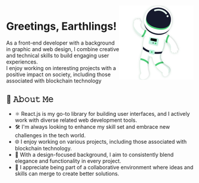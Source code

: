 <!--
### Hi there 👋
**danilo-89/danilo-89** is a ✨ _special_ ✨ repository because its `README.md` (this file) appears on your GitHub profile.

Here are some ideas to get you started:

- 🔭 I’m currently working on ...
- 🌱 I’m currently learning ...
- 👯 I’m looking to collaborate on ...
- 🤔 I’m looking for help with ...
- 💬 Ask me about ...
- 📫 How to reach me: ...
- 😄 Pronouns: ...
- ⚡ Fun fact: ...
-->

<a href="https://github.com/danilo-89">   
<img align="right" src="/images/astroman.png?" width="200">
</a>

# Greetings, Earthlings!
As a front-end developer with a background in graphic and web design, I combine creative and technical skills to build engaging user experiences.
<br />
I enjoy working on interesting projects with a positive impact on society, including those associated with blockchain technology

## :book: 𝙰𝚋𝚘𝚞𝚝 𝙼𝚎
- ⚛️ React.js is my go-to library for building user interfaces, and I actively work with diverse related web development tools.
- 🛠️ I'm always looking to enhance my skill set and embrace new challenges in the tech world.
- 🌐 I enjoy working on various projects, including those associated with blockchain technology.
- 🎨 With a design-focused background, I aim to consistently blend elegance and functionality in every project.
- 🤝 I appreciate being part of a collaborative environment where ideas and skills can merge to create better solutions.
